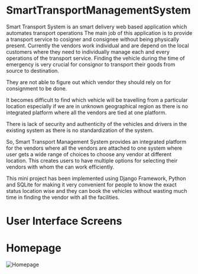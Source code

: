 # SmartTransportManagementSystem
Smart Transport System is an smart delivery web based application which automates transport operations The main job of this application is to provide a transport service to cosigner and consignee without being physically present.
Currently the vendors work individual and are depend on the local customers where they need to individually manage each and every operations of the transport service. 
Finding the vehicle during the time of emergency is very crucial for consignor to transport their goods from source to destination.

They are not able to figure out which vendor they should rely on for consignment to be done.

It becomes difficult to find which vehicle will be travelling from a particular location especially if we are in unknown geographical region as there is no integrated platform where all the vendors are tied at one platform.

There is lack of security and authenticity of the vehicles and drivers in the existing system as there is no standardization of the system.

So, Smart Transport Management System provides an integrated platform for the vendors where all the vendors are attached to one system where user gets a wide range of choices to choose any vendor at different location. This creates users to have multiple options for selecting their vendors with whom the can work efficiently.

This mini project has been implemented using Django Framework, Python and SQLite for making it very convenient for people to know the exact status location wise and they can book the vehicles without wasting much time in finding the vendor  with all the facilities.
# User Interface Screens

# Homepage
![Homepage](https://user-images.githubusercontent.com/86483357/156194582-46b56e48-da37-4d63-b00b-aea828d50add.png)


